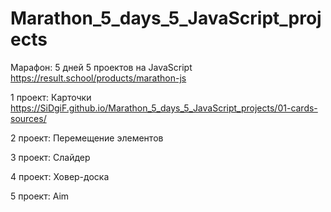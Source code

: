 # Marathon_5_days_5_JavaScript_projects

Марафон: 5 дней 5 проектов на JavaScript
https://result.school/products/marathon-js

1 проект: Карточки https://SiDgiF.github.io/Marathon_5_days_5_JavaScript_projects/01-cards-sources/

2 проект: Перемещение элементов

3 проект: Слайдер

4 проект: Ховер-доска

5 проект: Aim
